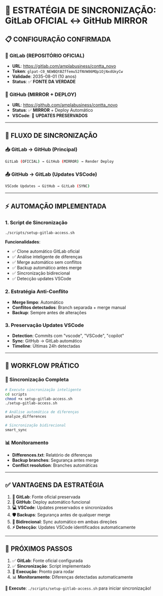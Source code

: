 # 🎯 ESTRATÉGIA DE SINCRONIZAÇÃO: GitLab OFICIAL ↔ GitHub MIRROR

## 📋 **CONFIGURAÇÃO CONFIRMADA**

### 🔐 **GitLab (REPOSITÓRIO OFICIAL)**
- **URL**: https://gitlab.com/amplabusiness/contta_novo
- **Token**: `glpat-C0_NEWBQtBZffemu52fNVW86MQp1OjNxdGkyCw`
- **Validade**: 2035-08-01 (10 anos)
- **Status**: ✅ **FONTE DA VERDADE**

### 🔄 **GitHub (MIRROR + DEPLOY)**
- **URL**: https://github.com/amplabusiness/contta_novo
- **Status**: ✅ **MIRROR** + Deploy Automático
- **VSCode**: 🎯 **UPDATES PRESERVADOS**

---

## 🚀 **FLUXO DE SINCRONIZAÇÃO**

### **📥 GitLab → GitHub (Principal)**
```bash
GitLab (OFICIAL) → GitHub (MIRROR) → Render Deploy
```

### **📤 GitHub → GitLab (Updates VSCode)**
```bash
VSCode Updates → GitHub → GitLab (SYNC)
```

---

## ⚡ **AUTOMAÇÃO IMPLEMENTADA**

### **1. Script de Sincronização**
```bash
./scripts/setup-gitlab-access.sh
```

**Funcionalidades**:
- ✅ Clone automático GitLab oficial
- ✅ Análise inteligente de diferenças
- ✅ Merge automático sem conflitos
- ✅ Backup automático antes merge
- ✅ Sincronização bidirecional
- ✅ Detecção updates VSCode

### **2. Estratégia Anti-Conflito**
- **Merge limpo**: Automático
- **Conflitos detectados**: Branch separada + merge manual
- **Backup**: Sempre antes de alterações

### **3. Preservação Updates VSCode**
- **Detection**: Commits com "vscode", "VSCode", "copilot"
- **Sync**: GitHub → GitLab automático
- **Timeline**: Últimas 24h detectadas

---

## 🎯 **WORKFLOW PRÁTICO**

### **🔄 Sincronização Completa**
```bash
# Execute sincronização inteligente
cd scripts
chmod +x setup-gitlab-access.sh
./setup-gitlab-access.sh

# Análise automática de diferenças
analyze_differences

# Sincronização bidirecional
smart_sync
```

### **📊 Monitoramento**
- **Differences.txt**: Relatório de diferenças
- **Backup branches**: Segurança antes merge
- **Conflict resolution**: Branches automáticas

---

## ✅ **VANTAGENS DA ESTRATÉGIA**

1. **🔐 GitLab**: Fonte oficial preservada
2. **🚀 GitHub**: Deploy automático funcional
3. **💻 VSCode**: Updates preservados e sincronizados
4. **🛡️ Backups**: Segurança antes de qualquer merge
5. **🔄 Bidirecional**: Sync automático em ambas direções
6. **⚡ Detecção**: Updates VSCode identificados automaticamente

---

## 🎯 **PRÓXIMOS PASSOS**

1. ✅ **GitLab**: Fonte oficial configurada
2. ✅ **Sincronização**: Script implementado
3. 🔄 **Execução**: Pronto para rodar
4. 📊 **Monitoramento**: Diferenças detectadas automaticamente

**🚀 Execute**: `./scripts/setup-gitlab-access.sh` para iniciar sincronização!
